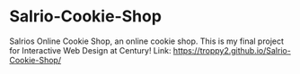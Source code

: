# Salrio-Cookie-Shop
Salrios Online Cookie Shop, an online cookie shop. This is my final project for Interactive Web Design at Century!
Link: https://troppy2.github.io/Salrio-Cookie-Shop/
